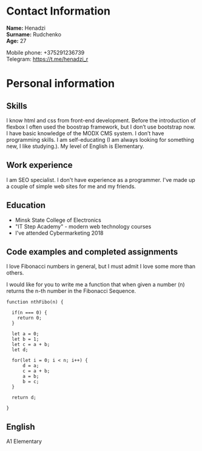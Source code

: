 # Contact Information

**Name:** Henadzi  
**Surname:** Rudchenko  
**Age:** 27  

Mobile phone: +375291236739  
Telegram: https://t.me/henadzi_r  

# Personal information  
## Skills  

I know html and css from front-end development. Before the introduction of flexbox I often used the boostrap framework, but I don’t use bootstrap now. I have basic knowledge of the MODX CMS system. I don’t have programming skills. I am self-educating (I am always looking for something new, I like studying.). My level of English is Elementary.

## Work experience  

I am SEO specialist. I don't have experience as a programmer. I've made up a couple of simple web sites for me and my friends.

## Education  

* Minsk State College of Electronics
* "IT Step Academy" - modern web technology courses
* I've attended Cybermarketing 2018

## Code examples and completed assignments

I love Fibonacci numbers in general, but I must admit I love some more than others.

I would like for you to write me a function that when given a number (n) returns the n-th number in the Fibonacci Sequence.

```
function nthFibo(n) {
  
  if(n === 0) {
    return 0;
  }
  
  let a = 0;
  let b = 1;
  let c = a + b;
  let d;
  
  for(let i = 0; i < n; i++) {
      d = a;
      c = a + b;
      a = b;
      b = c;
  }
  
  return d;
  
}
```
## English

A1 Elementary